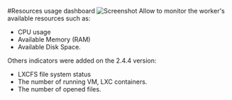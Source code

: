 #Resources usage dashboard
![Screenshot](/images/Administrator/Resources_overview.png)
Allow to monitor the worker's available resources such as:

* CPU usage
* Available Memory (RAM)
* Available Disk Space.

Others indicators were added on the 2.4.4 version:

* LXCFS file system status 
* The number of running VM, LXC containers.
* The number of opened files.
